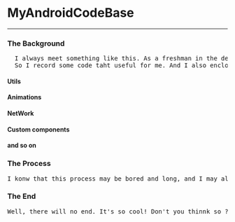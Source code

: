 # MyAndroidCodeBase
---
### The Background

<pre>
  I always meet something like this. As a freshman in the developement of android. I often find myself forgetable for some skills.
  So I record some code taht useful for me. And I also enclose them for better used. Hope I can get a happy time. 
</pre>

#### Utils

#### Animations

#### NetWork

#### Custom components

#### and so on 


### The Process

<pre>
I konw that this process may be bored and long, and I may also cannot do it well. So I hope you guys fork or watch it for a better spreading, It may help others someway. So let's start.
</pre>


### The End

<pre>
Well, there will no end. It's so cool! Don't you thinnk so ?
</pre>
